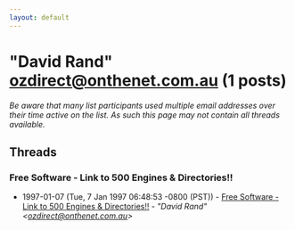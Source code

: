 ```yaml
---
layout: default
---
```


# "David Rand" <ozdirect@onthenet.com.au> (1 posts)

_Be aware that many list participants used multiple email addresses over their time active on the list. As such this page may not contain all threads available._

## Threads

### Free Software - Link to  500  Engines & Directories!!
+ 1997-01-07 (Tue, 7 Jan 1997 06:48:53 -0800 (PST)) - [Free Software - Link to  500  Engines & Directories!!](/archive/1997/01/9b0532a2cf256814cfacb64b5bae18a57578875398f9ffb45d9339308cfd7ec0) - _"David Rand" \<ozdirect@onthenet.com.au\>_

